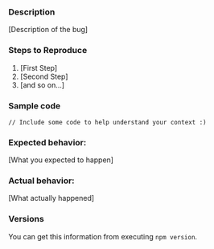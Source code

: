 ### Description

[Description of the bug]

### Steps to Reproduce

1. [First Step]
2. [Second Step]
3. [and so on...]

### Sample code

```
// Include some code to help understand your context :)
```

### Expected behavior: 
[What you expected to happen]

### Actual behavior:
[What actually happened]

### Versions

You can get this information from executing `npm version`.
